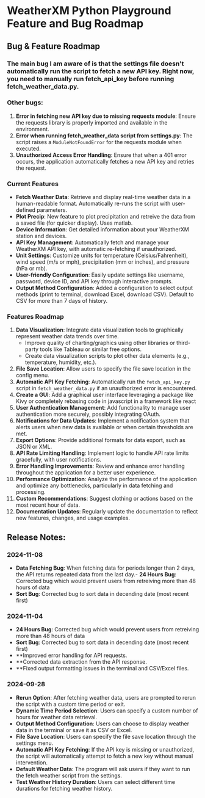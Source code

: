 # WeatherXM Python Playground Feature and Bug Roadmap

## Bug & Feature Roadmap
### The main bug I am aware of is that the settings file doesn't automatically run the script to fetch a new API key. Right now, you need to manually run fetch_api_key before running fetch_weather_data.py. 
### Other bugs: 

1. **Error in fetching new API key due to missing requests module**: Ensure the requests library is properly imported and available in the environment.
2. **Error when running fetch_weather_data script from settings.py**: The script raises a `ModuleNotFoundError` for the requests module when executed.
3. **Unauthorized Access Error Handling**: Ensure that when a 401 error occurs, the application automatically fetches a new API key and retries the request.

### Current Features
- **Fetch Weather Data**: Retrieve and display real-time weather data in a human-readable format. Automatically re-runs the script with user-defined parameters.
- **Plot Precip**: New feature to plot precipitation and retreive the data from a saved file (for quicker display). Uses matlab.
- **Device Information**: Get detailed information about your WeatherXM station and devices.
- **API Key Management**: Automatically fetch and manage your WeatherXM API key, with automatic re-fetching if unauthorized.
- **Unit Settings**: Customize units for temperature (Celsius/Fahrenheit), wind speed (m/s or mph), precipitation (mm or inches), and pressure (hPa or mb).
- **User-friendly Configuration**: Easily update settings like username, password, device ID, and API key through interactive prompts.
- **Output Method Configuration**: Added a configuration to select output methods (print to terminal, download Excel, download CSV). Default to CSV for more than 7 days of history.

### Features Roadmap
1. **Data Visualization**: Integrate data visualization tools to graphically represent weather data trends over time.
   - Improve quality of charting/graphics using other libraries or third-party tools like Tableau or similar free options.
   - Create data visualization scripts to plot other data elements (e.g., temperature, humidity, etc.).
2. **File Save Location**: Allow users to specify the file save location in the config menu.
3. **Automatic API Key Fetching**: Automatically run the `fetch_api_key.py` script in `fetch_weather_data.py` if an unauthorized error is encountered.
4. **Create a GUI**: Add a graphical user interface leveraging a package like Kivy or completely rebasing code in javascript in a framework like react
5. **User Authentication Management**: Add functionality to manage user authentication more securely, possibly integrating OAuth.
5. **Notifications for Data Updates**: Implement a notification system that alerts users when new data is available or when certain thresholds are met.
6. **Export Options**: Provide additional formats for data export, such as JSON or XML.
7. **API Rate Limiting Handling**: Implement logic to handle API rate limits gracefully, with user notifications.
8. **Error Handling Improvements**: Review and enhance error handling throughout the application for a better user experience.
9. **Performance Optimization**: Analyze the performance of the application and optimize any bottlenecks, particularly in data fetching and processing.
10. **Custom Recommendations**: Suggest clothing or actions based on the most recent hour of data.
11. **Documentation Updates**: Regularly update the documentation to reflect new features, changes, and usage examples.

## Release Notes:

### 2024-11-08
- **Data Fetching Bug**: When fetching data for periods longer than 2 days, the API returns repeated data from the last day.- **24 Hours Bug**: Corrected bug which would prevent users from retreiving more than 48 hours of data
- **Sort Bug**: Corrected bug to sort data in decending date (most recent first)

### 2024-11-04
- **24 Hours Bug**: Corrected bug which would prevent users from retreiving more than 48 hours of data
- **Sort Bug**: Corrected bug to sort data in decending date (most recent first)
- **Improved error handling for API requests.
- **Corrected data extraction from the API response.
- **Fixed output formatting issues in the terminal and CSV/Excel files.

### 2024-09-28
- **Rerun Option**: After fetching weather data, users are prompted to rerun the script with a custom time period or exit.
- **Dynamic Time Period Selection**: Users can specify a custom number of hours for weather data retrieval.
- **Output Method Configuration**: Users can choose to display weather data in the terminal or save it as CSV or Excel.
- **File Save Location**: Users can specify the file save location through the settings menu.
- **Automatic API Key Fetching**: If the API key is missing or unauthorized, the script will automatically attempt to fetch a new key without manual intervention.
- **Default Weather Data**: The program will ask users if they want to run the fetch weather script from the settings.
- **Test Weather History Duration**: Users can select different time durations for fetching weather history.